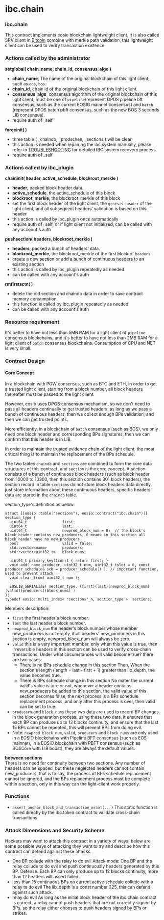 # ibc.chain



### ibc.chain

This contract implements eosio blockchain lightweight client, it is also called SPV client in [Bitcoin](https://bitcoin.org/bitcoin.pdf) combine with merkle path validation, this lightweight client can be used to verify transaction existence.

### Actions called by the administrator

**setglobal\( chain\_name, chain\_id, consensus\_algo \)**

* **chain\_name**, The name of the original blockchain of this light client, such as `eos`, `bos`.
* **chain\_id**, chain id of the original blockchain of this light client.
* **consensus\_algo**, consensus algorithm of the original blockchain of this light client, must be one of `pipeline`\(represent DPOS pipeline bft consensus, such as the current EOSIO mainnet consensus\) and `batch` \(represent DPOS batch pbft consensus, such as the new BOS 3 seconds LIB consensus\).
* require auth of \_self

**forceinit\( \)**

* three table \( \_chaindb, \_prodsches, \_sections \) will be clear.
* this action is needed when repairing the ibc system manually, please refer to [TROUBLESHOOTING](https://github.com/boscore/ibc_contracts/blob/master/docs/TROUBLESHOOTING.md) for detailed IBC system recovery process.
* require auth of \_self

### Actions called by ibc\_plugin

**chaininit\( header, active\_schedule, blockroot\_merkle \)**

* **header**, packed block header data.
* **active\_schedule**, the active\_schedule of this block
* **blockroot\_merkle**, the blockroot\_merkle of this block
* set the first block header of the light client, the `genesis header` of the light client, and all subsequent headers' validation is based on this header
* this action is called by ibc\_plugin once automatically
* require auth of \_self, or if light client not initialized, can be called with any account's auth

**pushsection\( headers, blockroot\_merkle \)**

* **headers**, packed a bunch of headers' data.
* **blockroot\_merkle**, the blockroot\_merkle of the first block of `headers`
* create a new section or add a bunch of continuous headers to an existing section
* this action is called by ibc\_plugin repeatedly as needed
* can be called with any account's auth

**rmfirstsctn\( \)**

* delete the old section and chaindb data in order to save contract memory consumption.
* this function is called by ibc\_plugin repeatedly as needed
* can be called with any account's auth

### Resource requirement

It's better to have not less than 5MB RAM for a light client of `pipeline` consensus blockchains, and it's better to have not less than 2MB RAM for a light client of `batch` consensus blockchains. Consumption of CPU and NET is very small.

### Contract Design

#### Core Concept

In a blockchain with POW consensus, such as BTC and ETH, in order to get a trusted light client, starting from a block number, all block headers thereafter must be passed to the light client.

However, eosio uses DPOS consensus mechanism, so we don't need to pass all headers continually to get trusted headers, as long as we pass a bunch of continuous headers, then we collect enough BPs validation, and then we can get trusted points.

More efficiently, in a blockchain of `batch` consensus \(such as BOS\), we only need one block header and corresponding BPs signatures, then we can confirm that this header is in LIB.

In order to maintain the trusted evidence chain of the light client, the most critical thing is to maintain the replacement of the BPs schedule.

The two tables `chaindb` and `sections` are combined to form the core data structures of this contract, and `section` is the core concept. A section consists of a bunch of continuous block headers \(such as block header from 10000 to 10300, then this section contains 301 block headers\), the section record in table `sections` do not store block headers data directly, just store information about these continuous headers, specific headers' data are stored in the `chaindb` table.

section\_type's definition as below:

```text
struct [[eosio::table("sections"), eosio::contract("ibc.chain")]] section_type {
  uint64_t                first;
  uint64_t                last;
  uint64_t                newprod_block_num = 0;  // the block's block_header contains new_producers, 0 means in this section all block_header have no new_producers
  bool                    valid = false;
  std::vector<name>       producers;
  std::vector<uint32_t>   block_nums;

  uint64_t primary_key()const { return first; }
  void add( name producer, uint32_t num, uint32_t tslot = 0, const producer_schedule& sch = producer_schedule() ); // important function, used to prevent attack
  void clear_from( uint32_t num );

  EOSLIB_SERIALIZE( section_type, (first)(last)(newprod_block_num)(valid)(producers)(block_nums) )
};
typedef eosio::multi_index< "sections"_n, section_type >  sections;
```

Members description:

* `first` the first header's block number.
* `last` the last header's block number.
* `newprod_block_num` the header's block number whose member new\_producers is not empty, if all headers' new\_producers in this section is empty, newprod\_block\_num will always be zero.
* `valid` this is a very important member, only when this value is true, then irreversible headers in this section can be used to verify cross-chain transactions. Under what circumstances will valid become true? there are two cases:
  * There is no BPs schedule change in this section Then, When the section's length \(length = last - first + 1\) greater than lib\_depth, the value becomes true.
  * There is BPs schedule change in this section No mater the current valid's value is ture or not, whenever a header contains new\_producers be added to this section, the valid value of this section becomes false, the next process is a BPs schedule replacement process, and only after this process is over, then valid can be set to true.
* `producers` and `block_nums` these two data are used to record BP changes in the block generation process. using these two data, it ensures that each BP can produce up to 12 blocks continuity, and ensure that the last 15 BPs cannot be repeated, this will prevent BPs from doing evil.
* Note: `newprod_block_num`, `valid`, `producers` and `block_nums` are only used in a EOSIO blockchains with Pipeline BFT consensus \(such as EOS mainnet\), in a EOSIO blockchain with PBFT consensus \(such as BOSCore with LIB boost\), they are always the default values.

**between sections**  
There is no need for continuity between two sections. Any number of headers can be spaced, but these neglected headers cannot contain new\_producers, that is to say, the process of BPs schedule replacement cannot be ignored, and the BPs replacement process must be complete within a section, only in this way can the light-client work properly.

### Functions

* `assert_anchor_block_and_transaction_mroot(...)` This static function is called directly by the ibc.token contract to validate cross-chain transactions.

### Attack Dimensions and Security Scheme

Hackers may want to attack this contract in a variety of ways, below are some possible ways of attacking they want to try and describe how this contract can defend against these attacks.

* One BP collude with the relay to do evil Attack mode: One BP and the relay collude to do evil and push continuously headers generated by this BP. Defense: Each BP can only produce up to 12 blocks continuity, more than 12 headers will assert failed.
* less than 15 continuous BPs on current active schedule collude with a relay to do evil The lib\_depth is a const number 325, this can defend against such attack.
* relay do evil As long as the initial block header of the ibc.chain contract is correct, a relay cannot push headers that are not correctly signed by BPs, so the relay either chooses to push headers signed by BPs or strikes.

